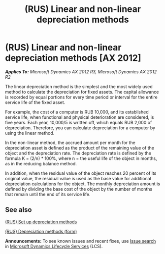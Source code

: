﻿---
title: (RUS) Linear and non-linear depreciation methods
TOCTitle: (RUS) Linear and non-linear depreciation methods
ms:assetid: f51a99f5-bfd9-4948-b6e8-c5773aa06651
ms:mtpsurl: https://technet.microsoft.com/en-us/library/JJ853239(v=AX.60)
ms:contentKeyID: 50396519
ms.date: 04/18/2014
mtps_version: v=AX.60
---

# (RUS) Linear and non-linear depreciation methods [AX 2012]


_**Applies To:** Microsoft Dynamics AX 2012 R3, Microsoft Dynamics AX 2012 R2_

The linear depreciation method is the simplest and the most widely used method to calculate the depreciation for fixed assets. The capital allowance is recorded by equal portions for every time period or interval for the entire service life of the fixed asset.

For example, the cost of a computer is RUB 10,000, and its established service life, when functional and physical deterioration are considered, is five years. Each year, 10,000/5 is written off, which equals RUB 2,000 of depreciation. Therefore, you can calculate depreciation for a computer by using the linear method.

In the non-linear method, the accrued amount per month for the depreciation asset is defined as the product of the remaining value of the object and the depreciation rate. The depreciation rate is defined by the formula K = (2/n) \* 100%, where n = the useful life of the object in months, as in the reducing balance method.

In addition, when the residual value of the object reaches 20 percent of its original value, the residual value is used as the base value for additional depreciation calculations for the object. The monthly depreciation amount is defined by dividing the base cost of the object by the number of months that remain until the end of its service life.

## See also

[(RUS) Set up depreciation methods](rus-set-up-depreciation-methods.md)

[(RUS) Depreciation methods (form)](https://technet.microsoft.com/en-us/library/jj856184\(v=ax.60\))

  
**Announcements:** To see known issues and recent fixes, use [Issue search](http://go.microsoft.com/fwlink/?linkid=389258) in [Microsoft Dynamics Lifecycle Services](http://go.microsoft.com/fwlink/?linkid=306505) (LCS).

